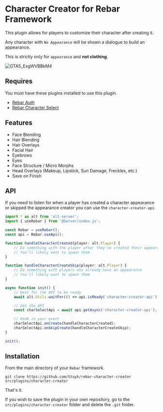 # Character Creator for Rebar Framework

This plugin allows for players to customize their character after creating it.

Any character with `No Appearance` will be shown a dialogue to build an appearance.

This is strictly only for `appearance` and **not clothing**.

![GTA5_ExgWVBBkM4](https://github.com/Stuyk/rebar-character-creator/assets/21284100/fc345949-634e-451a-97ff-a74cff8855d5)

## Requires

You must have these plugins installed to use this plugin.

-   [Rebar Auth](https://github.com/Stuyk/rebar-auth)
-   [Rebar Character Select](https://github.com/Stuyk/rebar-character-select)

## Features

-   Face Blending
-   Hair Blending
-   Hair Overlays
-   Facial Hair
-   Eyebrows
-   Eyes
-   Face Structure / Micro Morphs
-   Head Overlays (Makeup, Lipstick, Sun Damage, Freckles, etc.)
-   Save on Finish

## API

If you need to listen for when a player has created a character appearance or skipped the appearance creator you can use the `character-creator-api`.

```ts
import * as alt from 'alt-server';
import { useRebar } from '@Server/index.js';

const Rebar = useRebar();
const api = Rebar.useApi();

function handleCharacterCreated(player: alt.Player) {
    // Do something with the player after they've created their appearance
    // You'll likely want to spawn them
}

function handleCharacterCreateSkip(player: alt.Player) {
    // Do something with players who already have an appearance
    // You'll likely want to spawn them
}

async function init() {
    // Wait for the API to be ready
    await alt.Utils.waitFor(() => api.isReady('character-creator-api'), 30000);

    // Get the API
    const charSelectApi = await api.getAsync('character-creator-api');

    // Hook in your event
    charSelectApi.onCreate(handleCharacterCreated);
    charSelectApi.onSkipCreate(handleCharacterCreateSkip);
}

init();
```

## Installation

From the main directory of your `Rebar` framework.

```
git clone https://github.com/Stuyk/rebar-character-creator src/plugins/character-creator
```

That's it.

If you wish to save the plugin in your own repository, go to the `src/plugins/character-creator` folder and delete the `.git` folder.
